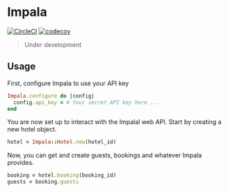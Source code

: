# Impala

[![CircleCI](https://circleci.com/gh/prograsdk/impala_rb.svg?style=svg)](https://circleci.com/gh/prograsdk/impala_rb)
[![codecov](https://codecov.io/gh/prograsdk/impala-rb/branch/master/graph/badge.svg)](https://codecov.io/gh/prograsdk/impala-rb)

> Under development

## Usage

First, configure Impala to use your API key

```ruby
Impala.configure do |config|
  config.api_key = # Your secret API key here ...
end
```

You are now set up to interact with the Impalal web API.
Start by creating a new hotel object.

```ruby
hotel = Impala::Hotel.new(hotel_id)
```

Now, you can get and create guests, bookings and whatever Impala provides.

```ruby
booking = hotel.booking(booking_id)
guests = booking.guests
```
